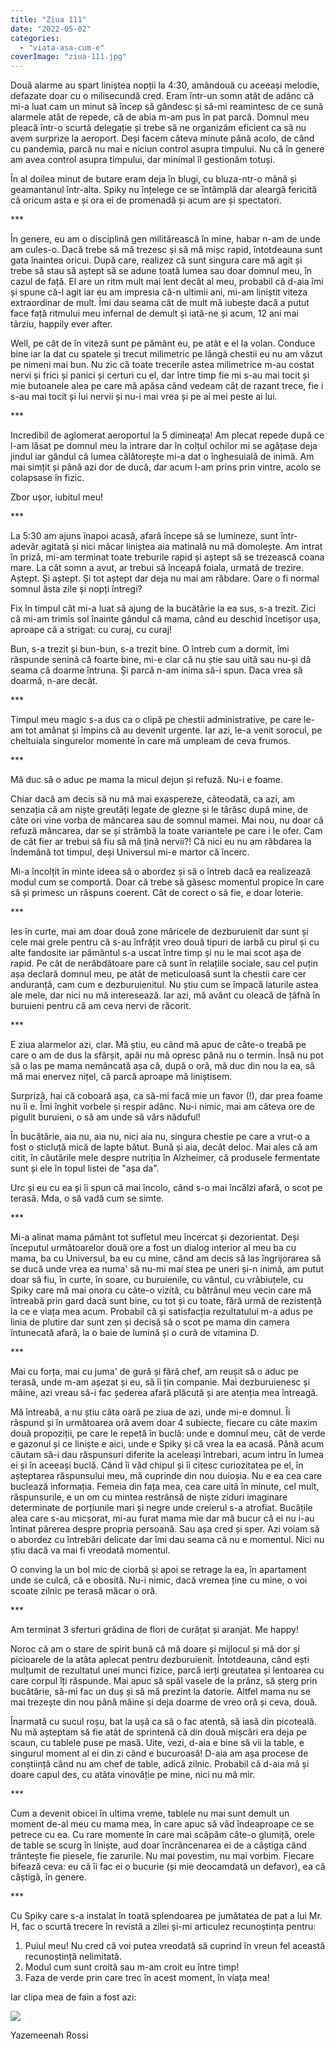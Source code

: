 ```yaml
---
title: "Ziua 111"
date: "2022-05-02"
categories: 
  - "viata-asa-cum-e"
coverImage: "ziua-111.jpg"
---
```


Două alarme au spart liniștea nopții la 4:30, amândouă cu aceeași melodie, defazate doar cu o milisecundă cred. Eram într-un somn atât de adânc că mi-a luat cam un minut să încep să gândesc și să-mi reamintesc de ce sună alarmele atât de repede, că de abia m-am pus în pat parcă. Domnul meu pleacă într-o scurtă delegație și trebe să ne organizăm eficient ca să nu avem surprize la aeroport. Deși facem câteva minute până acolo, de când cu pandemia, parcă nu mai e niciun control asupra timpului. Nu că în genere am avea control asupra timpului, dar minimal îl gestionăm totuși.

În al doilea minut de butare eram deja în blugi, cu bluza-ntr-o mână și geamantanul într-alta. Spiky nu înțelege ce se întâmplă dar aleargă fericită că oricum asta e și ora ei de promenadă și acum are și spectatori.

\*\*\*

În genere, eu am o disciplină gen militărească în mine, habar n-am de unde am cules-o. Dacă trebe să mă trezesc și să mă mișc rapid, întotdeauna sunt gata înaintea oricui. După care, realizez că sunt singura care mă agit și trebe să stau să aștept să se adune toată lumea sau doar domnul meu, în cazul de față. El are un ritm mult mai lent decât al meu, probabil că d-aia îmi și spune că-l agit iar eu am impresia că-n ultimii ani, mi-am liniștit viteza extraordinar de mult. Îmi dau seama cât de mult mă iubește dacă a putut face față ritmului meu infernal de demult și iată-ne și acum, 12 ani mai târziu, happily ever after. 

Well, pe cât de în viteză sunt pe pământ eu, pe atât e el la volan. Conduce bine iar la dat cu spatele și trecut milimetric pe lângă chestii eu nu am văzut pe nimeni mai bun. Nu zic că toate trecerile astea milimetrice m-au costat nervi și frici și panici și certuri cu el, dar între timp fie mi s-au mai tocit și mie butoanele alea pe care mă apăsa când vedeam cât de razant trece, fie i s-au mai tocit și lui nervii și nu-i mai vrea și pe ai mei peste ai lui. 

\*\*\*

Incredibil de aglomerat aeroportul la 5 dimineața! Am plecat repede după ce l-am lăsat pe domnul meu la intrare dar în colțul ochilor mi se agățase deja jindul iar gândul că lumea călătorește mi-a dat o înghesuială de inimă. Am mai simțit și până azi dor de ducă, dar acum l-am prins prin vintre, acolo se colapsase în fizic.

Zbor ușor, iubitul meu! 

\*\*\*

La 5:30 am ajuns înapoi acasă, afară începe să se lumineze, sunt într-adevăr agitată și nici măcar liniștea aia matinală nu mă domolește. Am intrat în priză, mi-am terminat toate treburile rapid și aștept să se trezească coana mare. La cât somn a avut, ar trebui să înceapă foiala, urmată de trezire. Aștept. Și aștept. Și tot aștept dar deja nu mai am răbdare. Oare o fi normal somnul ăsta zile și nopți întregi? 

Fix în timpul cât mi-a luat să ajung de la bucătărie la ea sus, s-a trezit. Zici că mi-am trimis sol înainte gândul că mama, când eu deschid încetișor ușa, aproape că a strigat: cu curaj, cu curaj!

Bun, s-a trezit și bun-bun, s-a trezit bine. O întreb cum a dormit, îmi răspunde senină că foarte bine, mi-e clar că nu știe sau uită sau nu-și dă seama că doarme întruna. Și parcă n-am inima să-i spun. Daca vrea să doarmă, n-are decât.

\*\*\*

Timpul meu magic s-a dus ca o clipă pe chestii administrative, pe care le-am tot amânat și împins că au devenit urgente. Iar azi, le-a venit sorocul, pe cheltuiala singurelor momente în care mă umpleam de ceva frumos. 

\*\*\*

Mă duc să o aduc pe mama la micul dejun și refuză. Nu-i e foame. 

Chiar dacă am decis să nu mă mai exaspereze, câteodată, ca azi, am senzația că am niște greutăți legate de glezne și le târăsc după mine, de câte ori vine vorba de mâncarea sau de somnul mamei. Mai nou, nu doar că refuză mâncarea, dar se și strâmbă la toate variantele pe care i le ofer. Cam de cât fier ar trebui să fiu să mă țină nervii?! Că nici eu nu am răbdarea la îndemână tot timpul, deși Universul mi-e martor că încerc. 

Mi-a încolțit în minte ideea să o abordez și să o întreb dacă ea realizează modul cum se comportă. Doar că trebe să găsesc momentul propice în care să și primesc un răspuns coerent. Cât de corect o să fie, e doar loterie.

\*\*\*

Ies în curte, mai am doar două zone măricele de dezburuienit dar sunt și cele mai grele pentru că s-au înfrățit vreo două tipuri de iarbă cu pirul și cu alte fandosite iar pământul s-a uscat între timp și nu le mai scot așa de rapid. Pe cât de nerăbdătoare pare că sunt în relațiile sociale, sau cel puțin așa declară domnul meu, pe atât de meticuloasă sunt la chestii care cer anduranță, cam cum e dezburuienitul. Nu știu cum se împacă laturile astea ale mele, dar nici nu mă interesează. Iar azi, mă avânt cu oleacă de țâfnă în buruieni pentru că am ceva nervi de răcorit. 

\*\*\*

E ziua alarmelor azi, clar. Mă știu, eu când mă apuc de câte-o treabă pe care o am de dus la sfârșit, apăi nu mă opresc până nu o termin. Însă nu pot să o las pe mama nemâncată așa că, după o oră, mă duc din nou la ea, să mă mai enervez nițel, că parcă aproape mă liniștisem.

Surpriză, hai că coboară așa, ca să-mi facă mie un favor (!), dar prea foame nu îi e. Îmi înghit vorbele și respir adânc. Nu-i nimic, mai am câteva ore de pigulit buruieni, o să am unde să vărs năduful!

În bucătărie, aia nu, aia nu, nici aia nu, singura chestie pe care a vrut-o a fost o sticluță mică de lapte bătut. Bună și aia, decât deloc. Mai ales că am citit, în căutările mele despre nutriția în Alzheimer, că produsele fermentate sunt și ele în topul listei de "așa da". 

Urc și eu cu ea și îi spun că mai încolo, când s-o mai încălzi afară, o scot pe terasă. Mda, o să vadă cum se simte.

\*\*\*

Mi-a alinat mama pământ tot sufletul meu încercat și dezorientat. Deși începutul următoarelor două ore a fost un dialog interior al meu ba cu mama, ba cu Universul, ba eu cu mine, când am decis să las îngrijorarea să se ducă unde vrea ea numa' să nu-mi mai stea pe uneri și-n inimă, am putut doar să fiu, în curte, în soare, cu buruienile, cu vântul, cu vrăbiuțele, cu Spiky care mă mai onora cu câte-o vizită, cu bătrânul meu vecin care mă întreabă prin gard dacă sunt bine, cu tot și cu toate, fără urmă de rezistență la ce e viața mea acum. Probabil că și satisfacția rezultatului m-a adus pe linia de plutire dar sunt zen și decisă să o scot pe mama din camera întunecată afară, la o baie de lumină și o cură de vitamina D.

\*\*\*

Mai cu forța, mai cu juma' de gură și fără chef, am reușit să o aduc pe terasă, unde m-am așezat și eu, să îi țin companie. Mai dezburuienesc și mâine, azi vreau să-i fac șederea afară plăcută și are atenția mea întreagă.

Mă întreabă, a nu știu câta oară pe ziua de azi, unde mi-e domnul. Îi răspund și în următoarea oră avem doar 4 subiecte, fiecare cu câte maxim două propoziții, pe care le repetă în buclă: unde e domnul meu, cât de verde e gazonul și ce liniște e aici, unde e Spiky și că vrea la ea acasă. Până acum căutam să-i dau răspunsuri diferite la aceleași întrebari, acum intru în lumea ei și în aceeași buclă. Când îi văd chipul și îi citesc curiozitatea pe el, în așteptarea răspunsului meu, mă cuprinde din nou duioșia. Nu e ea cea care buclează informația. Femeia din fața mea, cea care uită în minute, cel mult, răspunsurile, e un om cu mintea restrânsă de niște ziduri imaginare determinate de porțiunile mari și negre unde creierul s-a atrofiat. Bucățile alea care s-au micșorat, mi-au furat mama mie dar mă bucur că ei nu i-au întinat părerea despre propria persoană. Sau așa cred și sper. Azi voiam să o abordez cu întrebări delicate dar îmi dau seama că nu e momentul. Nici nu știu dacă va mai fi vreodată momentul.

O conving la un bol mic de ciorbă și apoi se retrage la ea, în apartament unde se culcă, că e obosită. Nu-i nimic, dacă vremea ține cu mine, o voi scoate zilnic pe terasă măcar o oră.

\*\*\*

Am terminat 3 sferturi grădina de flori de curățat și aranjat. Me happy!

Noroc că am o stare de spirit bună că mă doare și mijlocul și mă dor și picioarele de la atâta aplecat pentru dezburuienit. Întotdeauna, când ești mulțumit de rezultatul unei munci fizice, parcă ierți greutatea și lentoarea cu care corpul îți răspunde. Mai apuc să spăl vasele de la prânz, să șterg prin bucătărie, să-mi fac un duș și să mă prezint la datorie. Altfel mama nu se mai trezește din nou până mâine și deja doarme de vreo oră și ceva, două.

Înarmată cu sucul roșu, bat la ușă ca să o fac atentă, să iasă din picoteală. Nu mă așteptam să fie atât de sprintenă că din două mișcări era deja pe scaun, cu tablele puse pe masă. Uite, vezi, d-aia e bine să vii la table, e singurul moment al ei din zi când e bucuroasă! D-aia am așa procese de conștiință când nu am chef de table, adică zilnic. Probabil că d-aia mă și doare capul des, cu atâta vinovăție pe mine, nici nu mă mir.

\*\*\*

Cum a devenit obicei în ultima vreme, tablele nu mai sunt demult un moment de-al meu cu mama mea, în care apuc să văd îndeaproape ce se petrece cu ea. Cu rare momente în care mai scăpăm câte-o glumiță, orele de table se scurg în liniște, aud doar încrâncenarea ei de a câștiga când trântește fie piesele, fie zarurile. Nu mai povestim, nu mai vorbim. Fiecare bifează ceva: eu că îi fac ei o bucurie (și mie deocamdată un defavor), ea că câștigă, în genere.

\*\*\*

Cu Spiky care s-a instalat în toată splendoarea pe jumătatea de pat a lui Mr. H, fac o scurtă trecere în revistă a zilei și-mi articulez recunoștința pentru:

1. Puiul meu! Nu cred că voi putea vreodată să cuprind în vreun fel această recunoștință nelimitată.
2. Modul cum sunt croită sau m-am croit eu între timp!
3. Faza de verde prin care trec în acest moment, în viața mea!

Iar clipa mea de fain a fost azi:

![](images/grey.jpeg)

Yazemeenah Rossi
